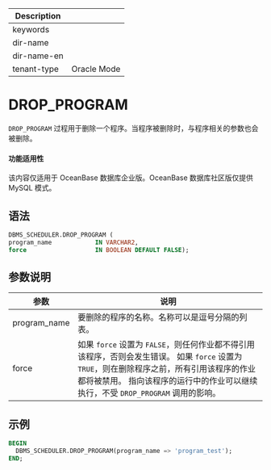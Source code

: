 | Description   |                 |
|---------------|-----------------|
| keywords      |                 |
| dir-name      |                 |
| dir-name-en   |                 |
| tenant-type   | Oracle Mode     |

# DROP_PROGRAM 

`DROP_PROGRAM` 过程用于删除一个程序。当程序被删除时，与程序相关的参数也会被删除。

  <main id="notice" >
    <h4>功能适用性</h4>
    <p>该内容仅适用于 OceanBase 数据库企业版。OceanBase 数据库社区版仅提供 MySQL 模式。</p>
  </main>

## 语法 

```sql
DBMS_SCHEDULER.DROP_PROGRAM (
program_name            IN VARCHAR2,
force                   IN BOOLEAN DEFAULT FALSE);
```

## 参数说明 

|      参数     |         说明         |
|--------------|----------------------|
| program_name | 要删除的程序的名称。名称可以是逗号分隔的列表。     |
| force        | 如果 `force` 设置为 `FALSE`，则任何作业都不得引用该程序，否则会发生错误。 如果 `force` 设置为 `TRUE`，则在删除程序之前，所有引用该程序的作业都将被禁用。 指向该程序的运行中的作业可以继续执行，不受 `DROP_PROGRAM` 调用的影响。 |


## 示例 

```sql
BEGIN 
  DBMS_SCHEDULER.DROP_PROGRAM(program_name => 'program_test'); 
END; 
```
